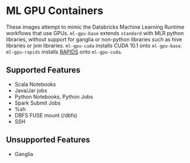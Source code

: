 # ML GPU Containers

These images attempt to mimic the Databricks Machine Learning Runtime workflows that use GPUs.
`ml-gpu-base` extends `standard` with MLR python libraries, without support for ganglia or
non-python libraries such as hive libraries or jvm libraries. `ml-gpu-cuda` installs CUDA 10.1
onto `ml-gpu-base`. `ml-gpu-rapids` installs [RAPIDS](https://rapids.ai/) onto `ml-gpu-cuda`.

## Supported Features
  - Scala Notebooks
  - Java/Jar jobs
  - Python Notebooks, Python Jobs
  - Spark Submit Jobs
  - %sh
  - DBFS FUSE mount (/dbfs)
  - SSH

## Unsupported Features
  - Ganglia
